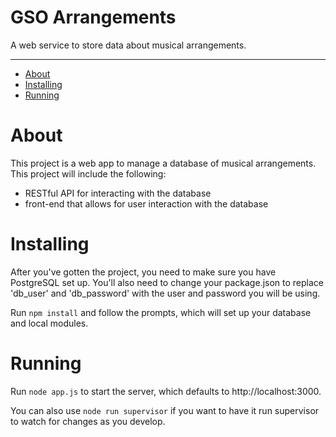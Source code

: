 GSO Arrangements
==============

A web service to store data about musical arrangements.


--------------
* [About](#about)
* [Installing](#installing)
* [Running](#running)

# About

This project is a web app to manage a database of musical arrangements. This project will include the following:

* RESTful API for interacting with the database
* front-end that allows for user interaction with the database
 
# Installing

After you've gotten the project, you need to make sure you have PostgreSQL set up.
You'll also need to change your package.json to replace 'db_user' and 'db_password' with the user and password you will be using.

Run ```npm install``` and follow the prompts, which will set up your database and local modules.

# Running

Run ```node app.js``` to start the server, which defaults to http://localhost:3000.

You can also use ```node run supervisor``` if you want to have it run supervisor to watch for changes as you develop.